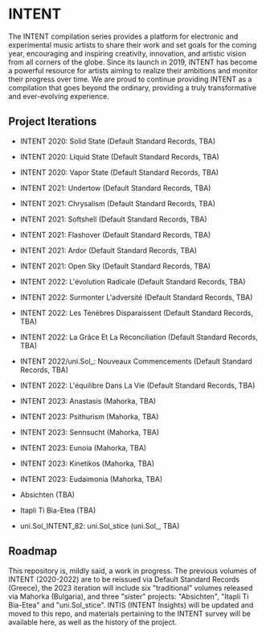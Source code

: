 # INTENT

The INTENT compilation series provides a platform for electronic and experimental music artists to share their work and set goals for the coming year, encouraging and inspiring creativity, innovation, and artistic vision from all corners of the globe. Since its launch in 2019, INTENT has become a powerful resource for artists aiming to realize their ambitions and monitor their progress over time. We are proud to continue providing INTENT as a compilation that goes beyond the ordinary, providing a truly transformative and ever-evolving experience.

## Project Iterations

* INTENT 2020: Solid State (Default Standard Records, TBA)
* INTENT 2020: Liquid State (Default Standard Records, TBA)
* INTENT 2020: Vapor State (Default Standard Records, TBA)
* INTENT 2021: Undertow (Default Standard Records, TBA)
* INTENT 2021: Chrysalism (Default Standard Records, TBA)
* INTENT 2021: Softshell (Default Standard Records, TBA)
* INTENT 2021: Flashover (Default Standard Records, TBA)
* INTENT 2021: Ardor (Default Standard Records, TBA)
* INTENT 2021: Open Sky (Default Standard Records, TBA)
* INTENT 2022: L'évolution Radicale (Default Standard Records, TBA)
* INTENT 2022: Surmonter L'adversité (Default Standard Records, TBA)
* INTENT 2022: Les Ténèbres Disparaissent (Default Standard Records, TBA)
* INTENT 2022: La Grâce Et La Réconciliation (Default Standard Records, TBA)
* INTENT 2022/uni.Sol_: Nouveaux Commencements (Default Standard Records, TBA)
* INTENT 2022: L'équilibre Dans La Vie (Default Standard Records, TBA)
* INTENT 2023: Anastasis (Mahorka, TBA)
* INTENT 2023: Psithurism (Mahorka, TBA)
* INTENT 2023: Sennsucht (Mahorka, TBA)
* INTENT 2023: Eunoia (Mahorka, TBA)
* INTENT 2023: Kinetikos (Mahorka, TBA)
* INTENT 2023: Eudaimonia (Mahorka, TBA)



* Absichten (TBA)
* Itapli Ti Bia-Etea (TBA)
* uni.Sol_INTENT_82: uni.Sol_stice (uni.Sol_, TBA)

## Roadmap

This repository is, mildly said, a work in progress. The previous volumes of INTENT (2020-2022) are to be reissued via Default Standard Records (Greece), the 2023 iteration will include six "traditional" volumes released via Mahorka (Bulgaria), and three "sister" projects: "Absichten", "Itapli Ti Bia-Etea" and "uni.Sol_stice". INTIS (INTENT Insights) will be updated and moved to this repo, and materials pertaining to the INTENT survey will be available here, as well as the history of the project. 

